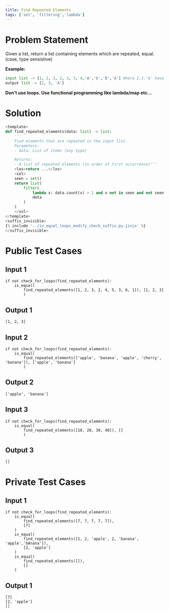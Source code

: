 ```yaml
---
title: Find Repeated Elements
tags: ['set', 'filtering','lambda']
---
```


# Problem Statement

Given a list, return a list containing elements which are repeated, equal. (case, type sensistive)

**Example:**
```python
input list -> [1, 2, 3, 2, 3, 3, 4,'A','b','B','A'] #here 2,3,'A' have repetitions
output list -> [2, 3, 'A']
```
**Don't use loops. Use functional programming like lambda/map etc...**
# Solution

```python test.py  -r 'python test.py'
<template>
def find_repeated_elements(data: list) -> list:
    '''
    Find elements that are repeated in the input list.
    Parameters:
    - data: List of items (any type)

    Returns:
    - A list of repeated elements (in order of first occurrence)'''
    <los>return ...</los>
    <sol>
    seen = set()
    return list(
        filter(
            lambda x: data.count(x) > 1 and x not in seen and not seen.add(x),
            data
        )
    )
    </sol>
</template>
<suffix_invisible>
{% include '../is_equal_loops_modify_check_suffix.py.jinja' %}
</suffix_invisible>
```

# Public Test Cases

## Input 1

```
if not check_for_loops(find_repeated_elements):
    is_equal(
        find_repeated_elements([1, 2, 3, 2, 4, 5, 3, 6, 1]), [1, 2, 3]
        )
```

## Output 1

```
[1, 2, 3]
```

## Input 2

```
if not check_for_loops(find_repeated_elements):
    is_equal(
        find_repeated_elements(['apple', 'banana', 'apple', 'cherry', 'banana']), ['apple', 'banana']
        )
```
## Output 2

```
['apple', 'banana']
```

## Input 3

```
if not check_for_loops(find_repeated_elements):
    is_equal(
        find_repeated_elements([10, 20, 30, 40]), []
        )
```

## Output 3

```
[]
```

# Private Test Cases

## Input 1

```
if not check_for_loops(find_repeated_elements):
    is_equal(
        find_repeated_elements([7, 7, 7, 7, 7]),
        [7]
    )
    is_equal(
        find_repeated_elements([1, 2, 'apple', 2, 'banana', 'apple','bAnana']), 
        [2, 'apple']
    )
    is_equal(
        find_repeated_elements([]), 
        []
    )
```

## Output 1

```
[7]
[2, 'apple']
[]
```

